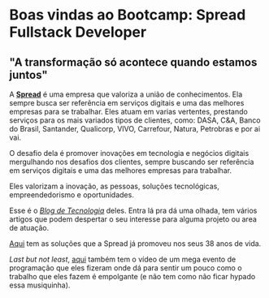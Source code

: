 # Boas vindas ao Bootcamp: Spread Fullstack Developer

## "A transformação só acontece quando estamos juntos"

A [**Spread**](https://spread.com.br/?gclid=Cj0KCQjw06OTBhC_ARIsAAU1yOXrKc896pbH182Neb_L1eqzPCDcZG1e3GRV_diqcxVrDdmVqI8RiWwaAtu1EALw_wcB) é uma empresa que valoriza a união de conhecimentos. Ela sempre busca ser referência em serviços digitais e uma das melhores empresas para se trabalhar.
Eles atuam em varias vertentes, prestando serviços para os mais variados tipos de clientes, como: DASA, C&A, Banco do Brasil, Santander, Qualicorp, VIVO, Carrefour, Natura, Petrobras e por ai vai.

O desafio dela é promover inovações em tecnologia e negócios digitais mergulhando nos desafios dos clientes, sempre buscando ser referência em serviços digitais e uma das melhores empresas para trabalhar.

Eles valorizam a inovação, as pessoas, soluções tecnológicas, empreendedorismo e oportunidades.

Esse é o _[Blog de Tecnologia](https://spread.com.br/blog-conteudos-de-tecnologia/)_ deles. Entra lá pra dá uma olhada, tem vários artigos que podem despertar o seu interesse para alguma projeto ou area de atuação.

[Aqui](https://spread.com.br/#solucoes) tem as soluções que a Spread já promoveu nos seus 38 anos de vida.


_Last but not least_, [aqui](https://www.youtube.com/watch?v=F0jjo1RnZxA) também tem o vídeo de um mega evento de programação que eles fizeram onde dá para sentir um pouco como o trabalho que eles fazem é empolgante (e não tem como não ficar hypado essa musiquinha).
